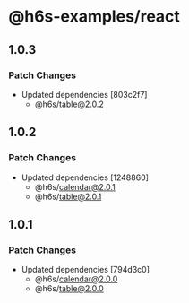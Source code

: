# @h6s-examples/react

## 1.0.3

### Patch Changes

- Updated dependencies [803c2f7]
  - @h6s/table@2.0.2

## 1.0.2

### Patch Changes

- Updated dependencies [1248860]
  - @h6s/calendar@2.0.1
  - @h6s/table@2.0.1

## 1.0.1

### Patch Changes

- Updated dependencies [794d3c0]
  - @h6s/calendar@2.0.0
  - @h6s/table@2.0.0
